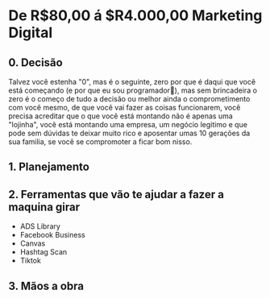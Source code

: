 # De R$80,00 á $R4.000,00 Marketing Digital

## 0. Decisão
Talvez você estenha "0", mas é o seguinte, zero por que é daqui que você
está começando (e por que eu sou programador🤣), mas sem brincadeira o zero é
o começo de tudo a decisão ou melhor ainda o comprometimento com você mesmo, de que
você vai fazer as coisas funcionarem, você precisa acreditar que o que você está montando não é apenas uma "lojinha", você está montando uma empresa, um negócio legitimo e que pode sem dúvidas te deixar muito rico e aposentar umas 10 gerações da sua familia, se você se compromoter a ficar bom nisso.



## 1. Planejamento

## 2. Ferramentas que vão te ajudar a fazer a maquina girar
- ADS Library
- Facebook Business
- Canvas
- Hashtag Scan
- Tiktok

## 3. Mãos a obra